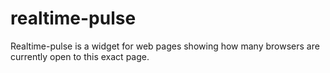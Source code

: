 # realtime-pulse

Realtime-pulse is a widget for web pages showing how many browsers are
currently open to this exact page.